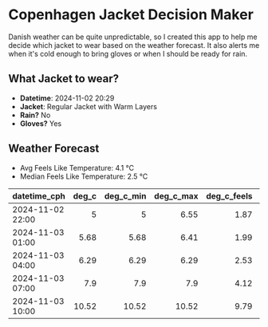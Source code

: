 
# Copenhagen Jacket Decision Maker

Danish weather can be quite unpredictable, so I created this app to help me decide which jacket to wear based on the weather forecast. 
It also alerts me when it's cold enough to bring gloves or when I should be ready for rain.

## What Jacket to wear?

- **Datetime**: 2024-11-02 20:29
- **Jacket**: Regular Jacket with Warm Layers
- **Rain?** No
- **Gloves?** Yes

## Weather Forecast
- Avg Feels Like Temperature: 4.1 °C
- Median Feels Like Temperature: 2.5 °C

| datetime_cph     |   deg_c |   deg_c_min |   deg_c_max |   deg_c_feels | weather   | wind   | rain   |
|:-----------------|--------:|------------:|------------:|--------------:|:----------|:-------|:-------|
| 2024-11-02 22:00 |    5    |        5    |        6.55 |          1.87 | Clouds    | Low    | None   |
| 2024-11-03 01:00 |    5.68 |        5.68 |        6.41 |          1.99 | Clouds    | High   | None   |
| 2024-11-03 04:00 |    6.29 |        6.29 |        6.29 |          2.53 | Clouds    | High   | None   |
| 2024-11-03 07:00 |    7.9  |        7.9  |        7.9  |          4.12 | Clouds    | High   | None   |
| 2024-11-03 10:00 |   10.52 |       10.52 |       10.52 |          9.79 | Clouds    | High   | None   |
        